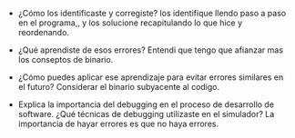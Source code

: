 + ¿Cómo los identificaste y corregiste?
   los identifique llendo paso a paso en el programa,, y los solucione recapitulando lo que hice y reordenando.

+ ¿Qué aprendiste de esos errores?
    Entendi que tengo que afianzar mas los conseptos de binario.

+ ¿Cómo puedes aplicar ese aprendizaje para evitar errores similares en el futuro?
    Considerar el binario subyacente al codigo.


+ Explica la importancia del debugging en el proceso de desarrollo de software. ¿Qué técnicas de debugging utilizaste en el simulador?
    La importancia de hayar errores es que no haya errores.
